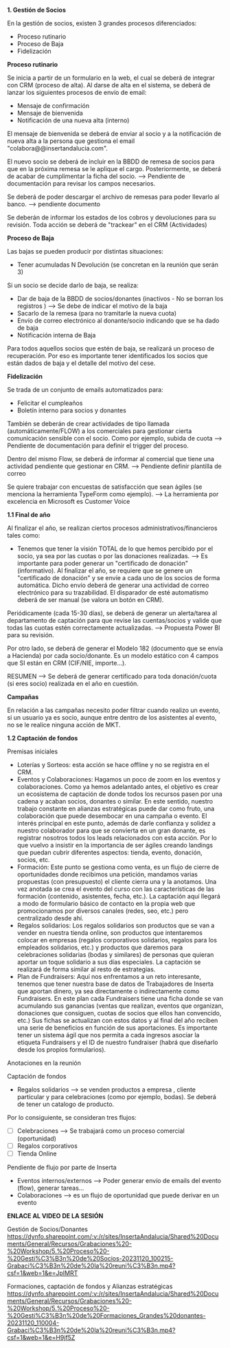**1. Gestión de Socios**

En la gestión de socios, existen 3 grandes procesos diferenciados:
* Proceso rutinario
* Proceso de Baja
* Fidelización

**Proceso rutinario**

Se inicia a partir de un formulario en la web, el cual se deberá de integrar con CRM (proceso de alta). 
Al darse de alta en el sistema, se deberá de lanzar los siguientes procesos de envío de email:
- Mensaje de confirmación
- Mensaje de bienvenida 
- Notificación de una nueva alta (interno)

El mensaje de bienvenida se deberá de enviar al socio y a la notificación de nueva alta a la persona que gestiona el email "colabora@@insertandalucia.com".

El nuevo socio se deberá de incluir en la BBDD de remesa de socios para que en la próxima remesa se le aplique el cargo. 
Posteriormente, se deberá de acabar de cumplimentar la ficha del socio. --> Pendiente de documentación para revisar los campos necesarios.

Se deberá de poder descargar el archivo de remesas para poder llevarlo al banco. --> pendiente documento

Se deberán de informar los estados de los cobros y devoluciones para su revisión. Toda acción se deberá de "trackear" en el CRM (Actividades)

**Proceso de Baja**

Las bajas se pueden producir por distintas situaciones:
* Tener acumuladas N Devolución (se concretan en la reunión que serán 3)

Si un socio se decide darlo de baja, se realiza:
* Dar de baja de la BBDD de socios/donantes (inactivos - No se borran los registros ) --> Se debe de indicar el motivo de la baja
* Sacarlo de la remesa (para no tramitarle la nueva cuota)
* Envío de correo electrónico al donante/socio indicando que se ha dado de baja
* Notificación interna de Baja


Para todos aquellos socios que estén de baja, se realizará un proceso de recuperación. Por eso es importante tener identificados los socios que están dados de baja y el detalle del motivo del cese.

**Fidelización**

Se trada de un conjunto de emails automatizados para:
* Felicitar el cumpleaños
* Boletín interno para socios y donantes

También se deberán de crear actividades de tipo llamada (automáticamente/FLOW) a los comerciales para gestionar cierta comunicación sensible con el socio. Como por ejemplo, subida de cuota --> Pendiente de documentación para definir el trigger del proceso.

Dentro del mismo Flow, se deberá de informar al comercial que tiene una actividad pendiente que gestionar en CRM. --> Pendiente definir plantilla de correo

Se quiere trabajar con encuestas de satisfacción que sean ágiles (se menciona la herramienta TypeForm como ejemplo). --> La herramienta por excelencia en Microsoft es Customer Voice


**1.1 Final de año**

Al finalizar el año, se realizan ciertos procesos administrativos/financieros tales como:
- Tenemos que tener la visión TOTAL de lo que hemos percibido por el socio, ya sea por las cuotas o por las donaciones realizadas. --> Es importante para poder generar un "certificado de donación" (informativo).
Al finalizar el año, se requiere que se genere un "certificado de donación" y se envíe a cada uno de los socios de forma automática. Dicho envío deberá de generar una actividad de correo electrónico para su trazabilidad. El disparador de esté automatismo deberá de ser manual (se valora un botón en CRM).

Periódicamente (cada 15-30 días), se deberá de generar un alerta/tarea al departamento de captación para que revise las cuentas/socios y valide que todas las cuotas estén correctamente actualizadas. --> Propuesta Power BI para su revisión.

Por otro lado, se deberá de generar el Modelo 182 (documento que se envía a Hacienda) por cada socio/donante. Es un modelo estático con 4 campos que SI están en CRM (CIF/NIE, importe...).


RESUMEN --> Se deberá de generar certificado para toda donación/cuota (si eres socio) realizada en el año en cuestión.


**Campañas**

En relación a las campañas necesito poder filtrar cuando realizo un evento, si un usuario ya es socio, aunque entre dentro de los asistentes al evento, no se le realice ninguna acción de MKT.

**1.2 Captación de fondos**

Premisas iniciales
* Loterías y Sorteos: esta acción se hace offline y no se registra en el CRM.
* Eventos y Colaboraciones: Hagamos un poco de zoom en los eventos y colaboraciones. Como ya hemos adelantado antes, el objetivo es crear un ecosistema de captación de donde todos los recursos pasen por una cadena y acaban socios, donantes o similar. En este sentido, nuestro trabajo constante en alianzas estratégicas puede dar como fruto, una colaboración que puede desembocar en una campaña o evento. 
El interés principal en este punto, además de darle confianza y solidez a nuestro colaborador para que se convierta en un gran donante, es registrar nosotros todos los leads relacionados con esta acción. Por lo que vuelvo a insistir en la importancia de ser ágiles creando landings que puedan cubrir diferentes aspectos: tienda, evento, donación, socios, etc.
* Formación: Este punto se gestiona como venta, es un flujo de cierre de oportunidades donde recibimos una petición, mandamos varias propuestas (con presupuesto) el cliente cierra una y la anotamos. Una vez anotada se crea el evento del curso con las características de las formación (contenido, asistentes, fecha, etc.). La captación aquí llegará a modo de formulario básico de contacto en la propia web que promocionamos por diversos canales (redes, seo, etc.) pero centralizado desde ahí. 
* Regalos solidarios: Los regalos solidarios son productos que se van a vender en nuestra tienda online, son productos que intentaremos colocar en empresas (regalos corporativos solidarios, regalos para los empleados solidarios, etc.) y productos que daremos para celebraciones solidarias (bodas y similares) de personas que quieran aportar un toque solidario a sus días especiales. La captación se realizará de forma similar al resto de estrategias. 
* Plan de Fundraisers: Aquí nos enfrentamos a un reto interesante, tenemos que tener nuestra base de datos de Trabajadores de Inserta que aportan dinero, ya sea directamente o indirectamente como Fundraisers. En este plan cada Fundraisers tiene una ficha donde se van acumulando sus ganancias (ventas que realizan, eventos que organizan, donaciones que consiguen, cuotas de socios que ellos han convencido, etc.) Sus fichas se actualizan con estos datos y al final del año reciben una serie de beneficios en función de sus aportaciones. Es importante tener un sistema ágil que nos permita a cada ingresos asociar la etiqueta Fundraisers y el ID de nuestro fundraiser (habrá que diseñarlo desde los propios formularios).

Anotaciones en la reunión

Captación de fondos

* Regalos solidarios --> se venden productos a empresa , cliente particular y para celebraciones (como por ejemplo, bodas). Se deberá de tener un catalogo de producto.

Por lo consiguiente, se consideran tres flujos:
- [ ] Celebraciones --> Se trabajará como un proceso comercial (oportunidad)
- [ ] Regalos corporativos
- [ ] Tienda Online

Pendiente de flujo por parte de Inserta

* Eventos internos/externos --> Poder generar envío de emails del evento (flow), generar tareas...
* Colaboraciones --> es un flujo de oportunidad que puede derivar en un evento


**ENLACE AL VIDEO DE LA SESIÓN**

Gestión de Socios/Donantes https://dynfo.sharepoint.com/:v:/r/sites/InsertaAndalucia/Shared%20Documents/General/Recursos/Grabaciones%20-%20Workshop/5.%20Proceso%20-%20Gesti%C3%B3n%20de%20Socios-20231120_100215-Grabaci%C3%B3n%20de%20la%20reuni%C3%B3n.mp4?csf=1&web=1&e=JpIMRT

Formaciones, captación de fondos y Alianzas estratégicas https://dynfo.sharepoint.com/:v:/r/sites/InsertaAndalucia/Shared%20Documents/General/Recursos/Grabaciones%20-%20Workshop/5.%20Proceso%20-%20Gesti%C3%B3n%20de%20Formaciones_Grandes%20donantes-20231120_110004-Grabaci%C3%B3n%20de%20la%20reuni%C3%B3n.mp4?csf=1&web=1&e=H9jf5Z